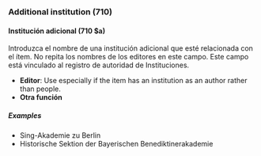 ### Additional institution (710)

#### Institución adicional (710 $a)
Introduzca el nombre de una institución adicional que esté relacionada con el ítem. No repita los nombres de los editores en este campo. Este campo está vinculado al registro de autoridad de Instituciones.

- **Editor**: Use especially if the item has an institution as an author rather than people.
- **Otra función**

##### Examples

- Sing-Akademie zu Berlin
- Historische Sektion der Bayerischen Benediktinerakademie
